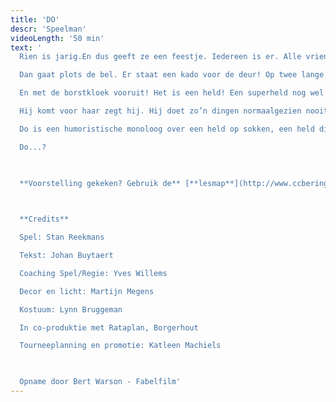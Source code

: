 ```yaml
---
title: 'DO'
descr: 'Speelman'
videoLength: '50 min'
text: '
  Rien is jarig.En dus geeft ze een feestje. Iedereen is er. Alle vriendjes en vriendinnetjes.

  Dan gaat plots de bel. Er staat een kado voor de deur! Op twee lange benen!

  En met de borstkloek vooruit! Het is een held! Een superheld nog wel!

  Hij komt voor haar zegt hij. Hij doet zo’n dingen normaalgezien nooit, maar voor haar maakt hij een uitzondering.  Maar wie is deze held eigenlijk? Kent ze hem niet? Of vergist ze zich?

  Do is een humoristische monoloog over een held op sokken, een held die achter zijn masker laat kijken en in zijn hart, een held die pas kan vliegen als Do hem vleugels geeft.

  Do...?

  ‍

  **Voorstelling gekeken? Gebruik de** [**lesmap**](http://www.ccberingen.be/mediastorage/FSDocument/237/Lesmap_DO_-_Theater_Speelman.pdf) **voor nog meer plezier**

  ‍

  **Credits**

  Spel: Stan Reekmans

  Tekst: Johan Buytaert

  Coaching Spel/Regie: Yves Willems

  Decor en licht: Martijn Megens

  Kostuum: Lynn Bruggeman

  In co-produktie met Rataplan, Borgerhout

  Tourneeplanning en promotie: Katleen Machiels

  ‍

  Opname door Bert Warson - Fabelfilm'
---
```

